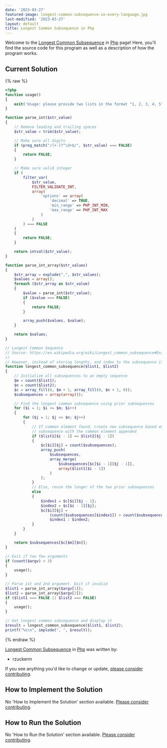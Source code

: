 ```yaml
---
date: '2023-03-27'
featured-image: longest-common-subsequence-in-every-language.jpg
last-modified: '2023-03-27'
layout: default
title: Longest Common Subsequence in Php
---
```


Welcome to the [Longest Common Subsequence](https://sampleprograms.io/projects/longest-common-subsequence) in [Php](https://sampleprograms.io/languages/php) page! Here, you'll find the source code for this program as well as a description of how the program works.

## Current Solution

{% raw %}

```php
<?php
function usage()
{
    exit('Usage: please provide two lists in the format "1, 2, 3, 4, 5"');
}

function parse_int($str_value)
{
    // Remove leading and trailing spaces
    $str_value = trim($str_value);

    // Make sure all digits
    if (preg_match("/[+-]?^\d+$/", $str_value) === FALSE)
    {
        return FALSE;
    }

    // Make sure valid integer
    if (
        filter_var(
            $str_value,
            FILTER_VALIDATE_INT,
            array(
                'options' => array(
                    'decimal' => TRUE,
                    'min_range' => PHP_INT_MIN,
                    'max_range' => PHP_INT_MAX
                )
            )
        ) === FALSE
    )
    {
        return FALSE;
    }

    return intval($str_value);
}

function parse_int_array($str_values)
{
    $str_array = explode(",", $str_values);
    $values = array();
    foreach ($str_array as $str_value)
    {
        $value = parse_int($str_value);
        if ($value === FALSE)
        {
            return FALSE;
        }

        array_push($values, $value);
    }

    return $values;
}

// Longest Common Sequence
// Source: https://en.wikipedia.org/wiki/Longest_common_subsequence#Example_in_C#
//
// However, instead of storing lengths, and index to the subsequence is stored
function longest_common_subsequence($list1, $list2)
{
    // Initialize all subsequences to an empty sequence
    $m = count($list1);
    $n = count($list2);
    $c = array_fill(0, $m + 1, array_fill(0, $n + 1, 0));
    $subsequences = array(array());

    // Find the longest common subsequence using prior subsequences
    for ($i = 1; $i <= $m; $i++)
    {
        for ($j = 1; $j <= $n; $j++)
        {
            // If common element found, create new subsequence based on prior
            // subsequence with the common element appended
            if ($list1[$i - 1] == $list2[$j - 1])
            {
                $c[$i][$j] = count($subsequences);
                array_push(
                    $subsequences,
                    array_merge(
                        $subsequences[$c[$i - 1][$j - 1]],
                        array($list1[$i - 1])
                    )
                );
            }
            // Else, reuse the longer of the two prior subsequences
            else
            {
                $index1 = $c[$i][$j - 1];
                $index2 = $c[$i - 1][$j];
                $c[$i][$j] =
                    (count($subsequences[$index1]) > count($subsequences[$index2])) ?
                    $index1 : $index2;
            }
        }
    }

    return $subsequences[$c[$m][$n]];
}

// Exit if too few arguments
if (count($argv) < 3)
{
    usage();
}

// Parse 1st and 2nd argument. Exit if invalid
$list1 = parse_int_array($argv[1]);
$list2 = parse_int_array($argv[2]);
if ($list1 === FALSE || $list2 === FALSE)
{
    usage();
}

// Get longest common subsequence and display it
$result = longest_common_subsequence($list1, $list2);
printf("%s\n", implode(", ", $result));
```

{% endraw %}

[Longest Common Subsequence](https://sampleprograms.io/projects/longest-common-subsequence) in [Php](https://sampleprograms.io/languages/php) was written by:

- rzuckerm

If you see anything you'd like to change or update, [please consider contributing](https://github.com/TheRenegadeCoder/sample-programs).

## How to Implement the Solution

No 'How to Implement the Solution' section available. [Please consider contributing](https://github.com/TheRenegadeCoder/sample-programs-website).

## How to Run the Solution

No 'How to Run the Solution' section available. [Please consider contributing](https://github.com/TheRenegadeCoder/sample-programs-website).